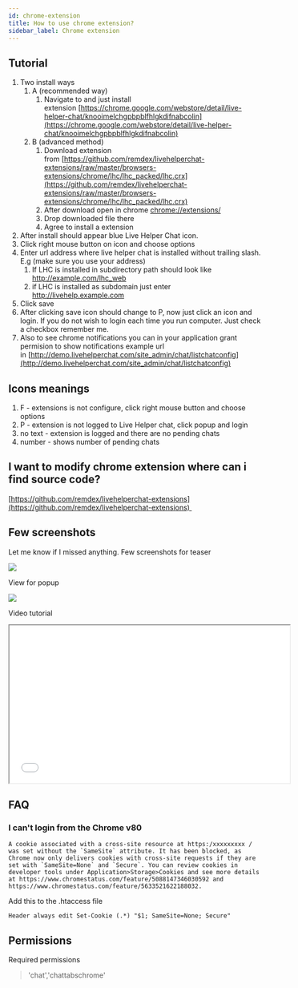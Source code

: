 ```yaml
---
id: chrome-extension
title: How to use chrome extension?
sidebar_label: Chrome extension
---
```


## Tutorial

1.  Two install ways
    1.  A (recommended way)
        1.  Navigate to and just install extension [https://chrome.google.com/webstore/detail/live-helper-chat/knooimelchgpbpblfhlgkdifnabcolin](https://chrome.google.com/webstore/detail/live-helper-chat/knooimelchgpbpblfhlgkdifnabcolin)
    2.  B (advanced method)
        1.  Download extension from [https://github.com/remdex/livehelperchat-extensions/raw/master/browsers-extensions/chrome/lhc/lhc_packed/lhc.crx](https://github.com/remdex/livehelperchat-extensions/raw/master/browsers-extensions/chrome/lhc/lhc_packed/lhc.crx)
        2.  After download open in chrome [chrome://extensions/](chrome://extensions/)
        3.  Drop downloaded file there
        4.  Agree to install a extension
2.  After install should appear blue Live Helper Chat icon.
3.  Click right mouse button on icon and choose options
4.  Enter url address where live helper chat is installed without trailing slash. E.g (make sure you use your address)
    1.  If LHC is installed in subdirectory path should look like http://example.com/lhc_web
    2.  if LHC is installed as subdomain just enter http://livehelp.example.com
5.  Click save
6.  After clicking save icon should change to P, now just click an icon and login. If you do not wish to login each time you run computer. Just check a checkbox remember me.
7.  Also to see chrome notifications you can in your application grant permision to show notifications example url in [http://demo.livehelperchat.com/site_admin/chat/listchatconfig](http://demo.livehelperchat.com/site_admin/chat/listchatconfig)

## Icons meanings

1.  F - extensions is not configure, click right mouse button and choose options
2.  P - extension is not logged to Live Helper chat, click popup and login
3.  no text - extension is logged and there are no pending chats
4.  number - shows number of pending chats

## I want to modify chrome extension where can i find source code?

[https://github.com/remdex/livehelperchat-extensions](https://github.com/remdex/livehelperchat-extensions) 

## Few screenshots

Let me know if I missed anything. Few screenshots for teaser

![](https://livehelperchat.com/var/media/files/chrome-extension.png)

View for popup

![](https://livehelperchat.com/var/media/images/chrome-lhc-popup.png)

Video tutorial

<iframe height="315" src="//www.youtube.com/embed/8X2RsE8kMt0" width="560"></iframe>

## FAQ

### I can't login from the Chrome v80

```
A cookie associated with a cross-site resource at https:/xxxxxxxxx / was set without the `SameSite` attribute. It has been blocked, as Chrome now only delivers cookies with cross-site requests if they are set with `SameSite=None` and `Secure`. You can review cookies in developer tools under Application>Storage>Cookies and see more details at https://www.chromestatus.com/feature/5088147346030592 and https://www.chromestatus.com/feature/5633521622188032.
```

Add this to the .htaccess file

```
Header always edit Set-Cookie (.*) "$1; SameSite=None; Secure"
```

## Permissions

Required permissions

> 'chat','chattabschrome'